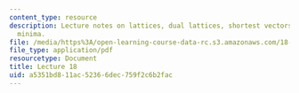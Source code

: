 ```yaml
---
content_type: resource
description: Lecture notes on lattices, dual lattices, shortest vectors, and successive
  minima.
file: /media/https%3A/open-learning-course-data-rc.s3.amazonaws.com/18-409-topics-in-theoretical-computer-science-an-algorithmists-toolkit-fall-2009/a5351bd811ac52366dec759f2c6b2fac_MIT18_409F09_scribe18.pdf
file_type: application/pdf
resourcetype: Document
title: Lecture 18
uid: a5351bd8-11ac-5236-6dec-759f2c6b2fac
---
```

